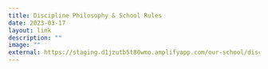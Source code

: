 ```yaml
---
title: Discipline Philosophy & School Rules
date: 2023-03-17
layout: link
description: ""
image: ""
external: https://staging.d1jzutb5t80wmo.amplifyapp.com/our-school/discipline-philosophy-n-school-rules/
---
```

